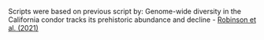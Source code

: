 Scripts were based on previous script by: 
Genome-wide diversity in the California condor tracks its prehistoric abundance and decline - [Robinson et al. (2021)]([https://pages.github.com/](https://doi.org/10.1016/j.cub.2021.04.035)https://doi.org/10.1016/j.cub.2021.04.035)
